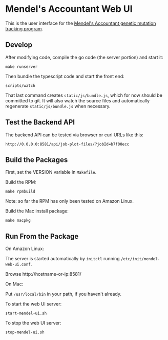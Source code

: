 # Mendel's Accountant Web UI

This is the user interface for the [Mendel's Accountant genetic mutation tracking program](https://github.com/genetic-algorithms/mendel-go).

## Develop

After modifying code, compile the go code (the server portion) and start it:
```
make runserver
```

Then bundle the typescript code and start the front end:
```
scripts/watch
```

That last command creates `static/js/bundle.js`, which for now should be committed to git. It will also watch the source files and automatically regenerate `static/js/bundle.js` when necessary.

## Test the Backend API

The backend API can be tested via browser or curl URLs like this:
```
http://0.0.0.0:8581/api/job-plot-files/?jobId=b7f00ecc
```

## Build the Packages

First, set the VERSION variable in `Makefile`.

Build the RPM:
```
make rpmbuild
```

Note: so far the RPM has only been tested on Amazon Linux.

Build the Mac install package:
```
make macpkg
```

## Run From the Package

On Amazon Linux:

The server is started automatically by `initctl` running `/etc/init/mendel-web-ui.conf`.

Browse http://hostname-or-ip:8581/

On Mac:

Put `/usr/local/bin` in your path, if you haven't already.

To start the web UI server:

```
start-mendel-ui.sh
```

To stop the web UI server:

```
stop-mendel-ui.sh
```
